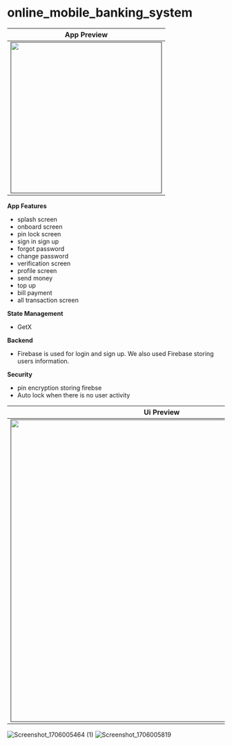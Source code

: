 # online_mobile_banking_system

|              App Preview             |
| :----------------------------------: |
| <a href="" target="_blank"><img src="https://github.com/azahar24/nirupay/assets/91890511/2da024be-410b-4f76-9323-55c112240a69" width="350"></a> |


**App Features**
- splash screen
- onboard screen
- pin lock screen
- sign in sign up
- forgot password
- change password
- verification screen
- profile screen
- send money
- top up
- bill payment
- all transaction screen

**State Management**
- GetX

**Backend**
- Firebase is used for login and sign up. We also used Firebase storing users information.

**Security**
- pin encryption storing firebse
- Auto lock when there is no user activity

|              Ui Preview             |
| :----------------------------------: |
| <a href="" target="_blank"><img src="" width="700"></a> |
![Screenshot_1706005464 (1)](https://github.com/azahar24/nirupay/assets/91890511/ef307a15-fb0e-40c0-af3a-5ffddac3512f)
![Screenshot_1706005819](https://github.com/azahar24/nirupay/assets/91890511/fa470ad8-12f2-458a-80cd-74f03723d768)
